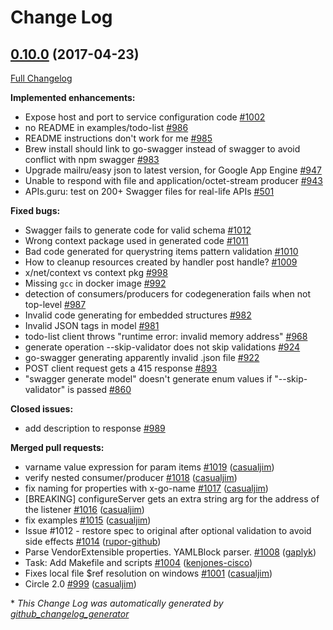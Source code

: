 # Change Log

## [0.10.0](https://github.com/babbage88/go-swagger/tree/0.10.0) (2017-04-23)
[Full Changelog](https://github.com/babbage88/go-swagger/compare/0.9.0...0.10.0)

**Implemented enhancements:**

- Expose host and port to service configuration code [\#1002](https://github.com/babbage88/go-swagger/issues/1002)
- no README in examples/todo-list [\#986](https://github.com/babbage88/go-swagger/issues/986)
- README instructions don't work for me [\#985](https://github.com/babbage88/go-swagger/issues/985)
- Brew install should link to go-swagger instead of swagger to avoid conflict with npm swagger [\#983](https://github.com/babbage88/go-swagger/issues/983)
- Upgrade mailru/easy json to latest version, for Google App Engine [\#947](https://github.com/babbage88/go-swagger/issues/947)
- Unable to respond with file and application/octet-stream producer [\#943](https://github.com/babbage88/go-swagger/issues/943)
- APIs.guru: test on 200+ Swagger files for real-life APIs [\#501](https://github.com/babbage88/go-swagger/issues/501)

**Fixed bugs:**

- Swagger fails to generate code for valid schema [\#1012](https://github.com/babbage88/go-swagger/issues/1012)
- Wrong context package used in generated code [\#1011](https://github.com/babbage88/go-swagger/issues/1011)
- Bad code generated for querystring items pattern validation [\#1010](https://github.com/babbage88/go-swagger/issues/1010)
- How to cleanup resources created by handler post handle? [\#1009](https://github.com/babbage88/go-swagger/issues/1009)
- x/net/context vs context pkg [\#998](https://github.com/babbage88/go-swagger/issues/998)
- Missing `gcc` in docker image [\#992](https://github.com/babbage88/go-swagger/issues/992)
- detection of consumers/producers for codegeneration fails when not top-level [\#987](https://github.com/babbage88/go-swagger/issues/987)
- Invalid code generating for embedded structures [\#982](https://github.com/babbage88/go-swagger/issues/982)
- Invalid JSON tags in model [\#981](https://github.com/babbage88/go-swagger/issues/981)
- todo-list client throws "runtime error: invalid memory address" [\#968](https://github.com/babbage88/go-swagger/issues/968)
- generate operation --skip-validator does not skip validations [\#924](https://github.com/babbage88/go-swagger/issues/924)
- go-swagger generating apparently invalid .json file [\#922](https://github.com/babbage88/go-swagger/issues/922)
- POST client request gets a 415 response [\#893](https://github.com/babbage88/go-swagger/issues/893)
- "swagger generate model" doesn't generate enum values if "--skip-validator" is passed [\#860](https://github.com/babbage88/go-swagger/issues/860)

**Closed issues:**

- add description to response [\#989](https://github.com/babbage88/go-swagger/issues/989)

**Merged pull requests:**

- varname value expression for param items [\#1019](https://github.com/babbage88/go-swagger/pull/1019) ([casualjim](https://github.com/casualjim))
- verify nested consumer/producer [\#1018](https://github.com/babbage88/go-swagger/pull/1018) ([casualjim](https://github.com/casualjim))
- fix naming for properties with x-go-name [\#1017](https://github.com/babbage88/go-swagger/pull/1017) ([casualjim](https://github.com/casualjim))
- \[BREAKING\] configureServer gets an extra string arg for the address of the listener [\#1016](https://github.com/babbage88/go-swagger/pull/1016) ([casualjim](https://github.com/casualjim))
- fix examples [\#1015](https://github.com/babbage88/go-swagger/pull/1015) ([casualjim](https://github.com/casualjim))
- Issue \#1012 - restore spec to original after optional validation to avoid side effects [\#1014](https://github.com/babbage88/go-swagger/pull/1014) ([rupor-github](https://github.com/rupor-github))
- Parse VendorExtensible properties. YAMLBlock parser. [\#1008](https://github.com/babbage88/go-swagger/pull/1008) ([gaplyk](https://github.com/gaplyk))
- Task: Add Makefile and scripts [\#1004](https://github.com/babbage88/go-swagger/pull/1004) ([kenjones-cisco](https://github.com/kenjones-cisco))
- Fixes local file $ref resolution on windows [\#1001](https://github.com/babbage88/go-swagger/pull/1001) ([casualjim](https://github.com/casualjim))
- Circle 2.0 [\#999](https://github.com/babbage88/go-swagger/pull/999) ([casualjim](https://github.com/casualjim))

\* *This Change Log was automatically generated by [github_changelog_generator](https://github.com/skywinder/Github-Changelog-Generator)*
